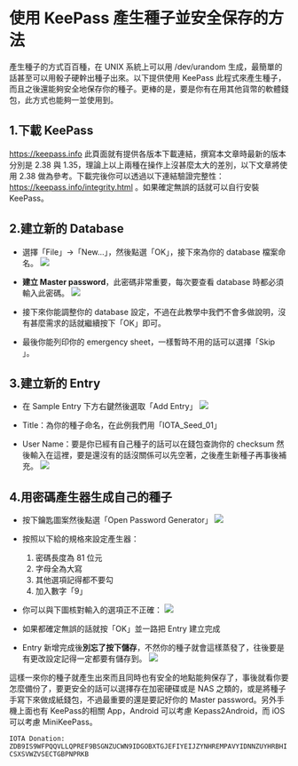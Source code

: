 # 使用 KeePass 產生種子並安全保存的方法

產生種子的方式百百種，在 UNIX 系統上可以用 /dev/urandom 生成，最簡單的話甚至可以用骰子硬幹出種子出來。以下提供使用 KeePass 此程式來產生種子，而且之後還能夠安全地保存你的種子。更棒的是，要是你有在用其他貨幣的軟體錢包，此方式也能夠一並使用到。

1.下載 KeePass
---
https://keepass.info 此頁面就有提供各版本下載連結，撰寫本文章時最新的版本分別是 2.38 與 1.35，理論上以上兩種在操作上沒甚麼太大的差別，以下文章將使用 2.38 做為參考。下載完後你可以透過以下連結驗證完整性：https://keepass.info/integrity.html 。如果確定無誤的話就可以自行安裝 KeePass。

2.建立新的 Database
---
- 選擇「File」->「New...」，然後點選「OK」，接下來為你的 database 檔案命名。
![](https://i.imgur.com/6jRmRZW.png)

- **建立 Master password**，此密碼非常重要，每次要查看 database 時都必須輸入此密碼。
![](https://i.imgur.com/TQqWmNK.png)

- 接下來你能調整你的 database 設定，不過在此教學中我們不會多做說明，沒有甚麼需求的話就繼續按下「OK」即可。
- 最後你能列印你的 emergency sheet，一樣暫時不用的話可以選擇「Skip 」。

3.建立新的 Entry
---
- 在 Sample Entry 下方右鍵然後選取「Add Entry」
![](https://i.imgur.com/2IDZaqk.png)

- Title：為你的種子命名，在此例我們用「IOTA_Seed_01」
- User Name：要是你已經有自己種子的話可以在錢包查詢你的 checksum 然後輸入在這裡，要是還沒有的話沒關係可以先空著，之後產生新種子再事後補充。
![](https://i.imgur.com/9jjEvYB.png)


4.用密碼產生器生成自己的種子
---
- 按下鑰匙圖案然後點選「Open Password Generator」
![](https://i.imgur.com/9E93EAw.png)
- 按照以下給的規格來設定產生器：
  1. 密碼長度為 81 位元
  2. 字母全為大寫
  3. 其他選項記得都不要勾
  4. 加入數字「9」

- 你可以與下圖核對輸入的選項正不正確：
![](https://i.imgur.com/Bc7Zt8y.png)
- 如果都確定無誤的話就按「OK」並一路把 Entry 建立完成
- Entry 新增完成後**別忘了按下儲存**，不然你的種子就會這樣蒸發了，往後要是有更改設定記得一定都要有儲存到。
![](https://i.imgur.com/sdjZzqk.png)

這樣一來你的種子就產生出來而且同時也有安全的地點能夠保存了，事後就看你要怎麼備份了，要更安全的話可以選擇存在加密硬碟或是 NAS 之類的，或是將種子手寫下來做成紙錢包，不過最重要的還是要記好你的 Master password。另外手機上面也有 KeePass的相關 App，Android 可以考慮 Kepass2Android，而 iOS 可以考慮 MiniKeePass。



`IOTA Donation:
ZDB9IS9WFPQQVLLQPREF9BSGNZUCWN9IDGOBXTGJEFIYEIJZYNHREMPAVYIDNNZUYHRBHICSXSVWZVSECTGBPNPRKB`